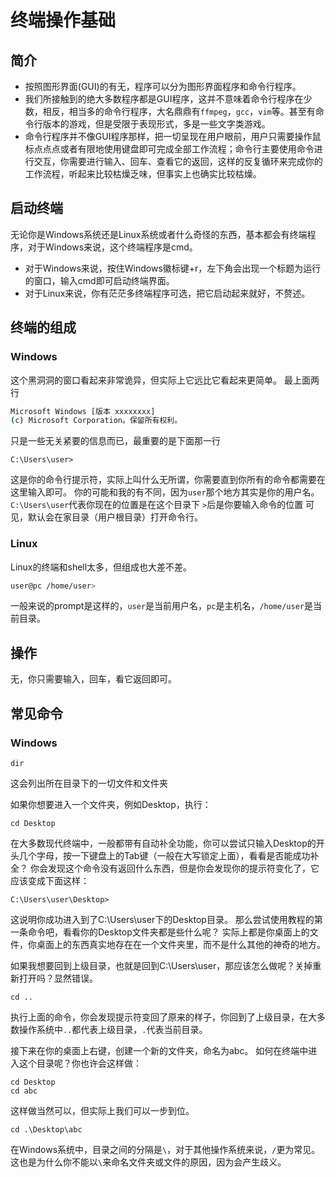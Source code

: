 # 终端操作基础

## 简介

- 按照图形界面(GUI)的有无，程序可以分为图形界面程序和命令行程序。
- 我们所接触到的绝大多数程序都是GUI程序，这并不意味着命令行程序在少数，相反，相当多的命令行程序，大名鼎鼎有`ffmpeg`，`gcc`，`vim`等。甚至有命令行版本的游戏，但是受限于表现形式，多是一些文字类游戏。
- 命令行程序并不像GUI程序那样，把一切呈现在用户眼前，用户只需要操作鼠标点点点或者有限地使用键盘即可完成全部工作流程；命令行主要使用命令进行交互，你需要进行输入、回车、查看它的返回，这样的反复循环来完成你的工作流程，听起来比较枯燥乏味，但事实上也确实比较枯燥。

## 启动终端
无论你是Windows系统还是Linux系统或者什么奇怪的东西，基本都会有终端程序，对于Windows来说，这个终端程序是cmd。
- 对于Windows来说，按住Windows徽标键+r，左下角会出现一个标题为运行的窗口，输入cmd即可启动终端界面。
- 对于Linux来说，你有茫茫多终端程序可选，把它启动起来就好，不赘述。

## 终端的组成
### Windows
这个黑洞洞的窗口看起来非常诡异，但实际上它远比它看起来更简单。
最上面两行
```bash
Microsoft Windows [版本 xxxxxxxx]
(c) Microsoft Corporation。保留所有权利。
```
只是一些无关紧要的信息而已，最重要的是下面那一行
```
C:\Users\user>
```
这是你的命令行提示符，实际上叫什么无所谓，你需要直到你所有的命令都需要在这里输入即可。
你的可能和我的有不同，因为`user`那个地方其实是你的用户名。
`C:\Users\user`代表你现在的位置是在这个目录下
`>`后是你要输入命令的位置
可见，默认会在家目录（用户根目录）打开命令行。

### Linux
Linux的终端和shell太多，但组成也大差不差。
```bash
user@pc /home/user>
```
一般来说的prompt是这样的，`user`是当前用户名，`pc`是主机名，`/home/user`是当前目录。

## 操作

无，你只需要输入，回车，看它返回即可。

## 常见命令
### Windows

```
dir
```
这会列出所在目录下的一切文件和文件夹

如果你想要进入一个文件夹，例如Desktop，执行：
```
cd Desktop
```
在大多数现代终端中，一般都带有自动补全功能，你可以尝试只输入Desktop的开头几个字母，按一下键盘上的Tab键（一般在大写锁定上面），看看是否能成功补全？
你会发现这个命令没有返回什么东西，但是你会发现你的提示符变化了，它应该变成下面这样：
```
C:\Users\user\Desktop>
```
这说明你成功进入到了C:\Users\user下的Desktop目录。
那么尝试使用教程的第一条命令吧，看看你的Desktop文件夹都是些什么呢？
实际上都是你桌面上的文件，你桌面上的东西真实地存在在一个文件夹里，而不是什么其他的神奇的地方。

如果我想要回到上级目录，也就是回到C:\Users\user，那应该怎么做呢？关掉重新打开吗？显然错误。
```
cd ..
```
执行上面的命令，你会发现提示符变回了原来的样子，你回到了上级目录，在大多数操作系统中`..`都代表上级目录，`.`代表当前目录。

接下来在你的桌面上右键，创建一个新的文件夹，命名为abc。
如何在终端中进入这个目录呢？你也许会这样做：
```
cd Desktop
cd abc
```
这样做当然可以，但实际上我们可以一步到位。
```
cd .\Desktop\abc
```
在Windows系统中，目录之间的分隔是`\`，对于其他操作系统来说，`/`更为常见。
这也是为什么你不能以`\`来命名文件夹或文件的原因，因为会产生歧义。